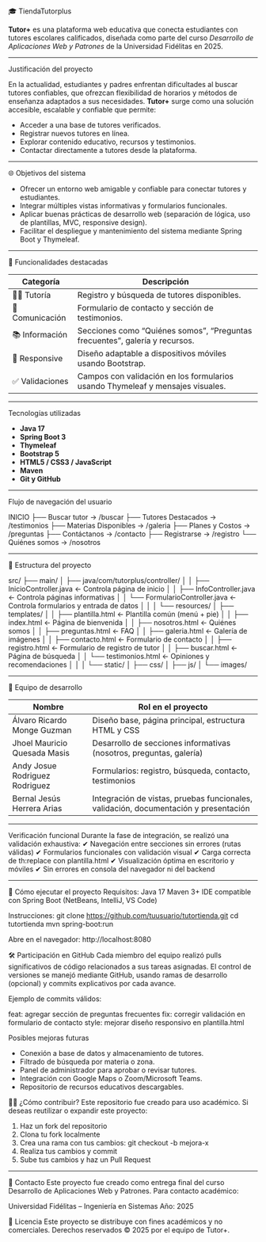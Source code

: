 🎓 TiendaTutorplus

**Tutor+** es una plataforma web educativa que conecta estudiantes con tutores escolares calificados, diseñada como parte del curso *Desarrollo de Aplicaciones Web y Patrones* de la Universidad Fidélitas en 2025.

---

Justificación del proyecto

En la actualidad, estudiantes y padres enfrentan dificultades al buscar tutores confiables, que ofrezcan flexibilidad de horarios y métodos de enseñanza adaptados a sus necesidades. 
**Tutor+** surge como una solución accesible, escalable y confiable que permite:

- Acceder a una base de tutores verificados.
- Registrar nuevos tutores en línea.
- Explorar contenido educativo, recursos y testimonios.
- Contactar directamente a tutores desde la plataforma.

---

🌐 Objetivos del sistema

- Ofrecer un entorno web amigable y confiable para conectar tutores y estudiantes.
- Integrar múltiples vistas informativas y formularios funcionales.
- Aplicar buenas prácticas de desarrollo web (separación de lógica, uso de plantillas, MVC, responsive design).
- Facilitar el despliegue y mantenimiento del sistema mediante Spring Boot y Thymeleaf.

---

🚀 Funcionalidades destacadas

| Categoría        | Descripción                                                                 |
|------------------|-----------------------------------------------------------------------------|
| 🧑‍🏫 Tutoría        | Registro y búsqueda de tutores disponibles.                                 |
| 💬 Comunicación   | Formulario de contacto y sección de testimonios.                           |
| 📚 Información    | Secciones como “Quiénes somos”, “Preguntas frecuentes”, galería y recursos. |
| 📱 Responsive     | Diseño adaptable a dispositivos móviles usando Bootstrap.                  |
| ✅ Validaciones   | Campos con validación en los formularios usando Thymeleaf y mensajes visuales.|

---

Tecnologías utilizadas

- **Java 17**
- **Spring Boot 3**
- **Thymeleaf**
- **Bootstrap 5**
- **HTML5 / CSS3 / JavaScript**
- **Maven**
- **Git y GitHub**

---

Flujo de navegación del usuario

INICIO
 ├── Buscar tutor        → /buscar
 ├── Tutores Destacados  → /testimonios
 ├── Materias Disponibles → /galeria
 ├── Planes y Costos     → /preguntas
 ├── Contáctanos         → /contacto
 ├── Registrarse         → /registro
 └── Quiénes somos       → /nosotros

---

📂 Estructura del proyecto

src/
├── main/
│   ├── java/com/tutorplus/controller/
│   │   ├── InicioController.java         ← Controla página de inicio
│   │   ├── InfoController.java           ← Controla páginas informativas
│   │   └── FormularioController.java     ← Controla formularios y entrada de datos
│   │
│   └── resources/
│       ├── templates/
│       │   ├── plantilla.html            ← Plantilla común (menú + pie)
│       │   ├── index.html                ← Página de bienvenida
│       │   ├── nosotros.html             ← Quiénes somos
│       │   ├── preguntas.html            ← FAQ
│       │   ├── galeria.html              ← Galería de imágenes
│       │   ├── contacto.html             ← Formulario de contacto
│       │   ├── registro.html             ← Formulario de registro de tutor
│       │   ├── buscar.html               ← Página de búsqueda
│       │   └── testimonios.html          ← Opiniones y recomendaciones
│       │
│       └── static/
│           ├── css/
│           ├── js/
│           └── images/

---

👥 Equipo de desarrollo

| Nombre     | Rol en el proyecto                                                                   |
| ---------- | ------------------------------------------------------------------------------------ |
| Álvaro Ricardo Monge Guzman | Diseño base, página principal, estructura HTML y CSS                                 |
| Jhoel Mauricio Quesada Masis | Desarrollo de secciones informativas (nosotros, preguntas, galería)                  |
| Andy Josue Rodriguez Rodriguez | Formularios: registro, búsqueda, contacto, testimonios                               |
| Bernal Jesús Herrera Arias | Integración de vistas, pruebas funcionales, validación, documentación y presentación |

---

Verificación funcional
Durante la fase de integración, se realizó una validación exhaustiva:
✔ Navegación entre secciones sin errores (rutas válidas)
✔ Formularios funcionales con validación visual
✔ Carga correcta de th:replace con plantilla.html
✔ Visualización óptima en escritorio y móviles
✔ Sin errores en consola del navegador ni del backend

---

🔧 Cómo ejecutar el proyecto
Requisitos:
Java 17
Maven 3+
IDE compatible con Spring Boot (NetBeans, IntelliJ, VS Code)

Instrucciones:
git clone https://github.com/tuusuario/tutortienda.git
cd tutortienda
mvn spring-boot:run

Abre en el navegador:
http://localhost:8080

🛠️ Participación en GitHub
Cada miembro del equipo realizó pulls significativos de código relacionados a sus tareas asignadas. 
El control de versiones se manejó mediante GitHub, usando ramas de desarrollo (opcional) y commits explicativos por cada avance.

Ejemplo de commits válidos:

feat: agregar sección de preguntas frecuentes
fix: corregir validación en formulario de contacto
style: mejorar diseño responsivo en plantilla.html

Posibles mejoras futuras
- Conexión a base de datos y almacenamiento de tutores.
- Filtrado de búsqueda por materia o zona.
- Panel de administrador para aprobar o revisar tutores.
- Integración con Google Maps o Zoom/Microsoft Teams.
- Repositorio de recursos educativos descargables.

🧑‍💻 ¿Cómo contribuir?
Este repositorio fue creado para uso académico. Si deseas reutilizar o expandir este proyecto:
1. Haz un fork del repositorio
2. Clona tu fork localmente
3. Crea una rama con tus cambios: git checkout -b mejora-x
4. Realiza tus cambios y commit
5. Sube tus cambios y haz un Pull Request

---

📩 Contacto
Este proyecto fue creado como entrega final del curso Desarrollo de Aplicaciones Web y Patrones. Para contacto académico:

Universidad Fidélitas – Ingeniería en Sistemas
Año: 2025

📄 Licencia
Este proyecto se distribuye con fines académicos y no comerciales. Derechos reservados © 2025 por el equipo de Tutor+.